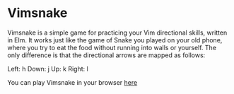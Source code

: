 # Vimsnake

Vimsnake is a simple game for practicing your Vim directional skills, written in Elm. It works just like the game of Snake you played on your old phone, where you try to eat the food without running into walls or yourself. The only difference is that the directional arrows are mapped as follows:

Left: h
Down: j
Up: k
Right: l

You can play Vimsnake in your browser [here](https://robcarrington.github.io/vimsnake/)
